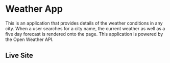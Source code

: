 # Weather App 

This is an application that provides details of the weather conditions in any city. When a user searches for a city name, the current weather as well as a five day forecast is rendered onto the page. This application is powered by the Open Weather API. 

## Live Site


